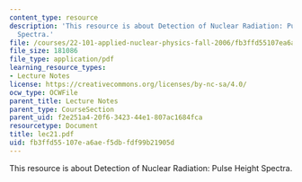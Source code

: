 ```yaml
---
content_type: resource
description: 'This resource is about Detection of Nuclear Radiation: Pulse Height
  Spectra.'
file: /courses/22-101-applied-nuclear-physics-fall-2006/fb3ffd55107ea6aef5dbfdf99b21905d_lec21.pdf
file_size: 181086
file_type: application/pdf
learning_resource_types:
- Lecture Notes
license: https://creativecommons.org/licenses/by-nc-sa/4.0/
ocw_type: OCWFile
parent_title: Lecture Notes
parent_type: CourseSection
parent_uid: f2e251a4-20f6-3423-44e1-807ac1684fca
resourcetype: Document
title: lec21.pdf
uid: fb3ffd55-107e-a6ae-f5db-fdf99b21905d
---
```

This resource is about Detection of Nuclear Radiation: Pulse Height Spectra.